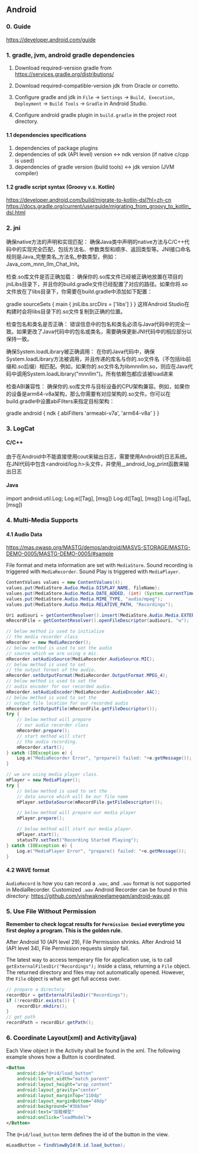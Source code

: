 ## Android

### 0. Guide
https://developer.android.com/guide

### 1. gradle, jvm, android gradle dependencies
1. Download required-version gradle from https://services.gradle.org/distributions/
2. Download required-compatible-version jdk from Oracle or corretto.

3. Configure gradle and jdk in `File` -> `Settings` -> `Build, Execution, Deployment` -> `Build Tools` -> `Gradle` in Android Studio.

4. Configure android gradle plugin in `build.gradle` in the project root directory.

#### 1.1 dependencies specifications
1. dependencies of package plugins
2. dependencies of sdk (API level) version <-> ndk version (if native c/cpp is used)
3. dependencies of gradle version (build tools) <-> jdk version (JVM compiler)

#### 1.2 gradle script syntax (Groovy v.s. Kotlin)
https://developer.android.com/build/migrate-to-kotlin-dsl?hl=zh-cn
https://docs.gradle.org/current/userguide/migrating_from_groovy_to_kotlin_dsl.html

### 2. jni
确保native方法的声明和实现匹配：
确保Java类中声明的native方法与C/C++代码中的实现完全匹配，包括方法名、参数类型和顺序、返回类型等。JNI接口命名规则是Java_完整类名_方法名_参数类型，例如：Java_com_mnn_llm_Chat_Init。

检查.so库文件是否正确加载：
确保你的.so库文件已经被正确地放置在项目的jniLibs目录下，并且你的build.gradle文件已经配置了对应的路径。如果你将.so文件放在了libs目录下，你需要在build.gradle中添加如下配置：

gradle
sourceSets {
    main {
        jniLibs.srcDirs = ['libs']
    }
}
这样Android Studio在构建时会将libs目录下的.so文件复制到正确的位置。

检查包名和类名是否正确：
错误信息中的包名和类名必须与Java代码中的完全一致。如果更改了Java代码中的包名或类名，需要确保更新JNI代码中的相应部分以保持一致。

确保System.loadLibrary被正确调用：
在你的Java代码中，确保System.loadLibrary方法被调用，并且传递的库名与你的.so文件名（不包括lib前缀和.so后缀）相匹配。例如，如果你的.so文件名为libmnnllm.so，则应在Java代码中调用System.loadLibrary("mnnllm")。所有依赖包都应该被load进来

检查ABI兼容性：
确保你的.so库文件与目标设备的CPU架构兼容。例如，如果你的设备是arm64-v8a架构，那么你需要有对应架构的.so文件。你可以在build.gradle中设置abiFilters来指定目标架构：

gradle
android {
    ndk {
        abiFilters 'armeabi-v7a', 'arm64-v8a'
    }
}

### 3. LogCat
#### C/C++
由于在Android中不能直接使用cout来输出日志，需要使用Android的日志系统。在JNI代码中包含<android/log.h>头文件，并使用__android_log_print函数来输出日志

#### Java
import android.util.Log;
Log.e([Tag], [msg])
Log.d([Tag], [msg])
Log.i([Tag], [msg])

### 4. Multi-Media Supports

#### 4.1 Audio Data
https://mas.owasp.org/MASTG/demos/android/MASVS-STORAGE/MASTG-DEMO-0005/MASTG-DEMO-0005/#sample

File format and meta information are set with `MediaStore`. Sound recording is triggered with `MediaRecorder`. Sound Play is triggered with `MediaPlayer`.

```java
ContentValues values = new ContentValues(4);
values.put(MediaStore.Audio.Media.DISPLAY_NAME, fileName);
values.put(MediaStore.Audio.Media.DATE_ADDED, (int) (System.currentTimeMillis() / 1000));
values.put(MediaStore.Audio.Media.MIME_TYPE, "audio/mpeg");
values.put(MediaStore.Audio.Media.RELATIVE_PATH, "Recordings");

Uri audiouri = getContentResolver().insert(MediaStore.Audio.Media.EXTERNAL_CONTENT_URI, values);
mRecordFile = getContentResolver().openFileDescriptor(audiouri, "w");

// below method is used to initialize
// the media recorder class
mRecorder = new MediaRecorder();
// below method is used to set the audio
// source which we are using a mic.
mRecorder.setAudioSource(MediaRecorder.AudioSource.MIC);
// below method is used to set
// the output format of the audio.
mRecorder.setOutputFormat(MediaRecorder.OutputFormat.MPEG_4);
// below method is used to set the
// audio encoder for our recorded audio.
mRecorder.setAudioEncoder(MediaRecorder.AudioEncoder.AAC);
// below method is used to set the
// output file location for our recorded audio
mRecorder.setOutputFile(mRecordFile.getFileDescriptor());
try {
    // below method will prepare
    // our audio recorder class
    mRecorder.prepare();
    // start method will start
    // the audio recording.
    mRecorder.start();
} catch (IOException e) {
    Log.e("MediaRecorder Error", "prepare() failed: "+e.getMessage());
}
```

```java
// we are using media player class.
mPlayer = new MediaPlayer();
try {
    // below method is used to set the
    // data source which will be our file name
    mPlayer.setDataSource(mRecordFile.getFileDescriptor());

    // below method will prepare our media player
    mPlayer.prepare();

    // below method will start our media player.
    mPlayer.start();
    statusTV.setText("Recording Started Playing");
} catch (IOException e) {
    Log.e("MediaPlayer Error", "prepare() failed: "+e.getMessage());
}
```

#### 4.2 WAVE format
`AudioRecord` is how you can record a `.wav`, and `.wav` format is not supported in MediaRecorder. Customized `.wav` Android Recorder can be found in this directory: https://github.com/vishwakneelamegam/android-wav.git

### 5. Use File Without Permission
**Remember to check logcat results for `Permission Denied` everytime you first deploy a program. This is the golden rule.**

After Android 10 (API level 29), File Permission shrinks. After Android 14 (API level 34), File Permission requests simply fail.

The latest way to access temperary file for application use, is to call `getExternalFilesDir("Recordings");` inside a class, returning a `File` object. The returned directory and files may not automatically opened. However, the `File` object is what we get full access over.

```java
// prepare a directory
recordDir = getExternalFilesDir("Recordings");
if (!recordDir.exists()) {
    recordDir.mkdirs();
}
// get path
recordPath = recordDir.getPath();
```

### 6. Coordinate Layout(xml) and Activity(java)
Each View object in the Activity shall be  found in the xml.
The following example shows how a Button is coordinated.
```xml
<Button
    android:id="@+id/load_button"
    android:layout_width="match_parent"
    android:layout_height="wrap_content"
    android:layout_gravity="center"
    android:layout_marginTop="110dp"
    android:layout_marginBottom="40dp"
    android:background="#3bb5ee"
    android:text="加载模型"
    android:onClick="loadModel">
</Button>
```
The `@+id/load_button` term defines the id of the button in the view.
```java
mLoadButton = findViewById(R.id.load_button);
```
